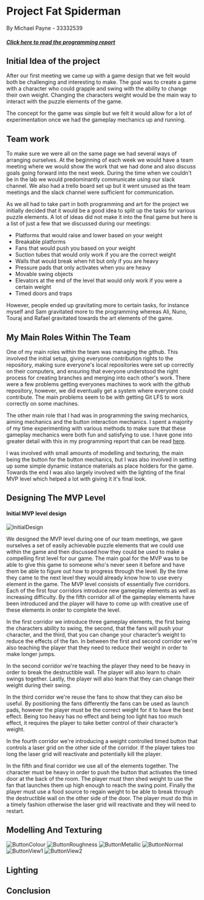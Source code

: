 # Project Fat Spiderman

By Michael Payne - 33332539

##### [Click here to read the programming report](https://github.com/MickyJimbo/game-report/blob/master/programming.md)

## Initial Idea of the project
After our first meeting we came up with a game design that we felt would both be challenging and interesting to make. The goal was to create a game with a character who could grapple and swing with the ability to change their own weight. Changing the characters weight would be the main way to interact with the puzzle elements of the game.

The concept for the game was simple but we felt it would allow for a lot of experimentation once we had the gameplay mechanics up and running.
## Team work
To make sure we were all on the same page we had several ways of arranging ourselves. At the beginning of each week we would have a team meeting where we would show the work that we had done and also discuss goals going forward into the next week. During the time when we couldn't be in the lab we would predominantly communicate using our slack channel. We also had a trello board set up but it went unused as the team meetings and the slack channel were sufficient for communication.

As we all had to take part in both programming and art for the project we initially decided that it would be a good idea to split up the tasks for various puzzle elements. A lot of ideas did not make it into the final game but here is a list of just a few that we discussed during our meetings:
- Platforms that would raise and lower based on your weight
- Breakable platforms
- Fans that would push you based on your weight
- Suction tubes that would only work if you are the correct weight
- Walls that would break when hit but only if you are heavy
- Pressure pads that only activates when you are heavy
- Movable swing objects
- Elevators at the end of the level that would only work if you were a certain weight 
- Timed doors and traps

However, people ended up gravitating more to certain tasks, for instance myself and Sam gravitated more to the programming whereas Ali, Nuno, Touraj and Rafael gravitated towards the art elements of the game.
## My Main Roles Within The Team
One of my main roles within the team was managing the github. This involved the initial setup, giving everyone contribution rights to the repository, making sure everyone's local repositories were set up correctly on their computers, and ensuring that everyone understood the right process for creating branches and merging into each other's work.  There were a few problems getting everyones machines to work with the github repository, however, we did eventually get a system where everyone could contribute. The main problems seem to be with getting Git LFS to work correctly on some machines.

The other main role that I had was in programming the swing mechanics, aiming mechanics and the button interaction mechanics. I spent a majority of my time experimenting with various methods to make sure that these gameplay mechanics were both fun and satisfying to use. I have gone into greater detail with this in my programming report that can be read [here](https://github.com/MickyJimbo/game-report/blob/master/programming.md).

I was involved with small amounts of modelling and texturing, the main being the button for the button mechanics, but I was also involved in setting up some simple dynamic instance materials as place holders for the game. Towards the end I was also largely involved with the lighting of the final MVP level which helped a lot with giving it it's final look.

## Designing The MVP Level

#### Initial MVP level design
![InitialDesign](https://github.com/MickyJimbo/game-report/blob/master/Screenshots/initialDesign.png)

We designed the MVP level during one of our team meetings, we gave ourselves a set of easily achievable puzzle elements that we could use within the game and then discussed how they could be used to make a compelling first level for our game.
The main goal for the MVP was to be able to give this game to someone who's never seen it before and have them be able to figure out how to progress through the level. By the time they came to the next level they would already know how to use every element in the game.
The MVP level consists of essentially five corridors. Each of the first four corridors introduce new gameplay elements as well as increasing difficulty. By the fifth corridor all of the gameplay elements have been introduced and the player will have to come up with creative use of these elements in order to complete the level.

In the first corridor we introduce three gameplay elements, the first being the characters ability to swing, the second, that the fans will push your character, and the third, that you can change your character’s weight to reduce the effects of the fan. In between the first and second corridor we're also teaching the player that they need to reduce their weight in order to make longer jumps.

In the second corridor we're teaching the player they need to be heavy in order to break the destructible wall. The player will also learn to chain swings together. Lastly, the player will also learn that they can change their weight during their swing.

In the third corridor we're reuse the fans to show that they can also be useful. By positioning the fans differently the fans can be used as launch pads, however the player must be the correct weight for it to have the best effect. Being too heavy has no effect and being too light has too much effect, it requires the player to take better control of their character’s weight.

In the fourth corridor we're introducing a weight controlled timed button that controls a laser grid on the other side of the corridor. If the player takes too long the laser grid will reactivate and potentially kill the player.

In the fifth and final corridor we use all of the elements together. The character must be heavy in order to push the button that activates the timed door at the back of the room. The player must then shed weight to use the fan that launches them up high enough to reach the swing point. Finally the player must use a food source to regain weight to be able to break through the destructible wall on the other side of the door. The player must do this in a timely fashion otherwise the laser grid will reactivate and they will need to restart.

## Modelling And Texturing

![ButtonColour](https://github.com/MickyJimbo/game-report/blob/master/Screenshots/button/ButtonColour.png)
![ButtonRoughness](https://github.com/MickyJimbo/game-report/blob/master/Screenshots/button/ButtonRoughness.png)
![ButtonMetallic](https://github.com/MickyJimbo/game-report/blob/master/Screenshots/button/ButtonMetallic.png)
![ButtonNormal](https://github.com/MickyJimbo/game-report/blob/master/Screenshots/button/ButtonNormal.png)
![ButtonView1](https://github.com/MickyJimbo/game-report/blob/master/Screenshots/button/Button.png)
![ButtonView2](https://github.com/MickyJimbo/game-report/blob/master/Screenshots/button/Button2.png)

## Lighting
## Conclusion 
